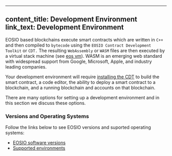  ---
content_title: Development Environment
link_text: Development Environment
---

EOSIO based blockchains execute smart contracts which are written in `C++` and then compiled to `bytecode` using the `EOSIO Contract Development Toolkit` or `CDT.` The resulting `WebAssembly` or `WASM` files are then executed by a virtual stack machine (see [eos vm](https://github.com/EOSIO/eos-vm)). WASM is an emerging web standard with widespread support from Google, Microsoft, Apple, and industry leading companies.

Your development environment will require [installing the CDT](../10_installation-guides/30_installing-eosiocdt) to build the smart contract, a code editor, the ability to deploy a smart contract to a blockchain, and a running blockchain and accounts on that blockchain.

There are many options for setting up a development environment and in this section we discuss these options.

### Versions and Operating Systems

Follow the links below to see EOSIO versions and suported operating systems:

* [EOSIO software versions](../10_installation-guides/01_versions) 
* [Supported environments](../10_installation-guides/02_supported-operating-systems) 
